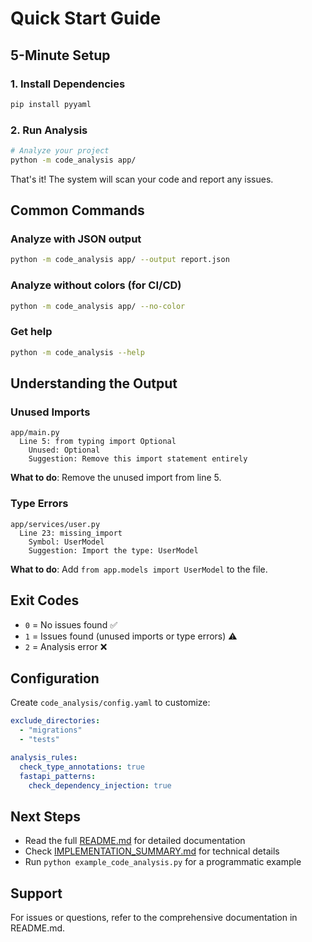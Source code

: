 # Quick Start Guide

## 5-Minute Setup

### 1. Install Dependencies
```bash
pip install pyyaml
```

### 2. Run Analysis
```bash
# Analyze your project
python -m code_analysis app/
```

That's it! The system will scan your code and report any issues.

## Common Commands

### Analyze with JSON output
```bash
python -m code_analysis app/ --output report.json
```

### Analyze without colors (for CI/CD)
```bash
python -m code_analysis app/ --no-color
```

### Get help
```bash
python -m code_analysis --help
```

## Understanding the Output

### Unused Imports
```
app/main.py
  Line 5: from typing import Optional
    Unused: Optional
    Suggestion: Remove this import statement entirely
```

**What to do**: Remove the unused import from line 5.

### Type Errors
```
app/services/user.py
  Line 23: missing_import
    Symbol: UserModel
    Suggestion: Import the type: UserModel
```

**What to do**: Add `from app.models import UserModel` to the file.

## Exit Codes

- `0` = No issues found ✅
- `1` = Issues found (unused imports or type errors) ⚠️
- `2` = Analysis error ❌

## Configuration

Create `code_analysis/config.yaml` to customize:

```yaml
exclude_directories:
  - "migrations"
  - "tests"

analysis_rules:
  check_type_annotations: true
  fastapi_patterns:
    check_dependency_injection: true
```

## Next Steps

- Read the full [README.md](README.md) for detailed documentation
- Check [IMPLEMENTATION_SUMMARY.md](IMPLEMENTATION_SUMMARY.md) for technical details
- Run `python example_code_analysis.py` for a programmatic example

## Support

For issues or questions, refer to the comprehensive documentation in README.md.
